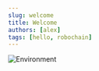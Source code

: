 ```yaml
---
slug: welcome
title: Welcome
authors: [alex]
tags: [hello, robochain]
---
```


![Environment](/img/background/background2.png)